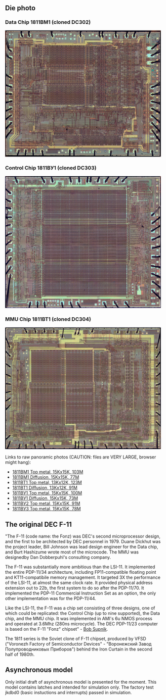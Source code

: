 ## Die photo

### Data Chip 1811BM1 (cloned DC302)
![Die photo](/f11/img/1811vm1.jpg)

### Control Chip 1811ВУ1 (cloned DC303)
![Die photo](/f11/img/1811vu1.jpg)

### MMU Chip 1811BT1 (cloned DC304)
![Die photo](/f11/img/1811vt1.jpg)

Links to raw panoramic photos (CAUTION: files are VERY LARGE, browser might hang):
- [1811BM1 Top metal, 15Kx15K, 103M](http://www.1801bm1.com/files/retro/1811/images/1811vm1.jpg)
- [1811BM1 Diffusion, 15Kx15K, 77M](http://www.1801bm1.com/files/retro/1811/images/1811vm1-diff.jpg)
- [1811BT1 Top metal, 13Kx12K, 123M](http://www.1801bm1.com/files/retro/1811/images/1811vt1.jpg)
- [1811BT1 Diffusion, 13Kx12K, 91M](http://www.1801bm1.com/files/retro/1811/images/1811vt1-diff.jpg)
- [1811ВУ1 Top metal, 15Kx15K, 100M](http://www.1801bm1.com/files/retro/1811/images/1811vu1.jpg)
- [1811ВУ1 Diffusion, 15Kx15K, 73M](http://www.1801bm1.com/files/retro/1811/images/1811vu1-diff.jpg)
- [1811ВУ2 Top metal, 15Kx15K, 91M](http://www.1801bm1.com/files/retro/1811/images/1811vu2.jpg)
- [1811ВУ3 Top metal, 15Kx15K, 78M](http://www.1801bm1.com/files/retro/1811/images/1811vu3.jpg)

## The original DEC F-11

"The F-11 (code name: the Fonz) was DEC's second microprocessor design,
and the first to be architected by DEC personnel in 1979. Duane Dickhut
was the project leader, Bill Johnson was lead design engineer for
the Data chip, and Burt Hashizume wrote most of the microcode.
The MMU was designedby Dan Dobberpuhl's consulting company.

The F-11 was substantially more ambitious than the LSI-11. It implemented
the entire PDP-11/34 architecture, including FP11-compatible floating point
and KT11-compatibile memory management. It targeted 3X the performance
of the LSI-11, at almost the same clock rate. It provided physical address
extension out to 22b, the first system to do so after the PDP-11/70.
It implemented the PDP-11 Commercial Instruction Set as an option,
the only other implementation was for the PDP-11/44.

Like the LSI-11, the F-11 was a chip set consisting of three designs,
one of which could be replicated: the Control Chip (up to nine supported),
the Data chip, and the MMU chip. It was implemented in AMI's 6u NMOS
process and operated at 3.6Mhz (280ns microcycle). The DEC PDP-11/23
computer is based on the F-11 "Fonz" chipset" -
[Bob Supnik](http://simh.trailing-edge.com/semi/f11.html).

The 1811 series is the Soviet clone of F-11 chipset, produced by VFSD
("Voronezh Factory of Semiconductor Devices" - "Воронежский Завод
Полупроводниковых Приборов") behind the Iron Curtain in the second
half of 1980th.

## Asynchronous model
Only initial draft of asynchronous model is presented for the moment.
This model contains latches and intended for simulation only.
The factory test jkdbd0 (basic instuctions and interrupts) passed
in simulation.
